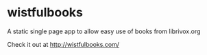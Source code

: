 # wistfulbooks
A static single page app to allow easy use of books from librivox.org

Check it out at http://wistfulbooks.com/
